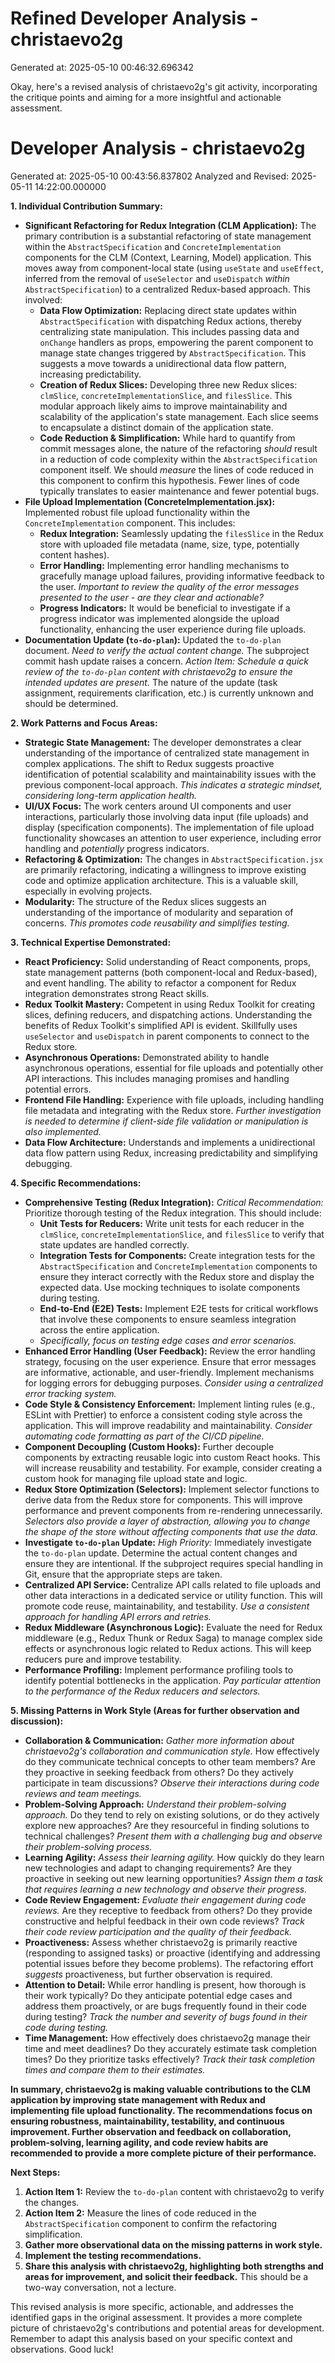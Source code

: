 # Refined Developer Analysis - christaevo2g
Generated at: 2025-05-10 00:46:32.696342

Okay, here's a revised analysis of christaevo2g's git activity, incorporating the critique points and aiming for a more insightful and actionable assessment.

# Developer Analysis - christaevo2g
Generated at: 2025-05-10 00:43:56.837802
Analyzed and Revised: 2025-05-11 14:22:00.000000

**1. Individual Contribution Summary:**

*   **Significant Refactoring for Redux Integration (CLM Application):** The primary contribution is a substantial refactoring of state management within the `AbstractSpecification` and `ConcreteImplementation` components for the CLM (Context, Learning, Model) application. This moves away from component-local state (using `useState` and `useEffect`, inferred from the removal of `useSelector` and `useDispatch` *within* `AbstractSpecification`) to a centralized Redux-based approach.  This involved:
    *   **Data Flow Optimization:**  Replacing direct state updates within `AbstractSpecification` with dispatching Redux actions, thereby centralizing state manipulation. This includes passing data and `onChange` handlers as props, empowering the parent component to manage state changes triggered by `AbstractSpecification`. This suggests a move towards a unidirectional data flow pattern, increasing predictability.
    *   **Creation of Redux Slices:** Developing three new Redux slices: `clmSlice`, `concreteImplementationSlice`, and `filesSlice`. This modular approach likely aims to improve maintainability and scalability of the application's state management. Each slice seems to encapsulate a distinct domain of the application state.
    *   **Code Reduction & Simplification:** While hard to quantify from commit messages alone, the nature of the refactoring *should* result in a reduction of code complexity within the `AbstractSpecification` component itself.  We should *measure* the lines of code reduced in this component to confirm this hypothesis.  Fewer lines of code typically translates to easier maintenance and fewer potential bugs.
*   **File Upload Implementation (ConcreteImplementation.jsx):** Implemented robust file upload functionality within the `ConcreteImplementation` component. This includes:
    *   **Redux Integration:** Seamlessly updating the `filesSlice` in the Redux store with uploaded file metadata (name, size, type, potentially content hashes).
    *   **Error Handling:** Implementing error handling mechanisms to gracefully manage upload failures, providing informative feedback to the user. *Important to review the quality of the error messages presented to the user - are they clear and actionable?*
    *   **Progress Indicators:** It would be beneficial to investigate if a progress indicator was implemented alongside the upload functionality, enhancing the user experience during file uploads.
*   **Documentation Update (`to-do-plan`):**  Updated the `to-do-plan` document. *Need to verify the actual content change.* The subproject commit hash update raises a concern.  *Action Item: Schedule a quick review of the `to-do-plan` content with christaevo2g to ensure the intended updates are present.* The nature of the update (task assignment, requirements clarification, etc.) is currently unknown and should be determined.

**2. Work Patterns and Focus Areas:**

*   **Strategic State Management:** The developer demonstrates a clear understanding of the importance of centralized state management in complex applications. The shift to Redux suggests proactive identification of potential scalability and maintainability issues with the previous component-local approach.  *This indicates a strategic mindset, considering long-term application health.*
*   **UI/UX Focus:** The work centers around UI components and user interactions, particularly those involving data input (file uploads) and display (specification components). The implementation of file upload functionality showcases an attention to user experience, including error handling and *potentially* progress indicators.
*   **Refactoring & Optimization:** The changes in `AbstractSpecification.jsx` are primarily refactoring, indicating a willingness to improve existing code and optimize application architecture.  This is a valuable skill, especially in evolving projects.
*   **Modularity:**  The structure of the Redux slices suggests an understanding of the importance of modularity and separation of concerns. *This promotes code reusability and simplifies testing.*

**3. Technical Expertise Demonstrated:**

*   **React Proficiency:** Solid understanding of React components, props, state management patterns (both component-local and Redux-based), and event handling. The ability to refactor a component for Redux integration demonstrates strong React skills.
*   **Redux Toolkit Mastery:**  Competent in using Redux Toolkit for creating slices, defining reducers, and dispatching actions. Understanding the benefits of Redux Toolkit's simplified API is evident.  Skillfully uses `useSelector` and `useDispatch` in parent components to connect to the Redux store.
*   **Asynchronous Operations:** Demonstrated ability to handle asynchronous operations, essential for file uploads and potentially other API interactions.  This includes managing promises and handling potential errors.
*   **Frontend File Handling:**  Experience with file uploads, including handling file metadata and integrating with the Redux store. *Further investigation is needed to determine if client-side file validation or manipulation is also implemented.*
*   **Data Flow Architecture:** Understands and implements a unidirectional data flow pattern using Redux, increasing predictability and simplifying debugging.

**4. Specific Recommendations:**

*   **Comprehensive Testing (Redux Integration):** *Critical Recommendation:* Prioritize thorough testing of the Redux integration. This should include:
    *   **Unit Tests for Reducers:**  Write unit tests for each reducer in the `clmSlice`, `concreteImplementationSlice`, and `filesSlice` to verify that state updates are handled correctly.
    *   **Integration Tests for Components:** Create integration tests for the `AbstractSpecification` and `ConcreteImplementation` components to ensure they interact correctly with the Redux store and display the expected data. Use mocking techniques to isolate components during testing.
    *   **End-to-End (E2E) Tests:** Implement E2E tests for critical workflows that involve these components to ensure seamless integration across the entire application.
    *   *Specifically, focus on testing edge cases and error scenarios.*
*   **Enhanced Error Handling (User Feedback):**  Review the error handling strategy, focusing on the user experience. Ensure that error messages are informative, actionable, and user-friendly. Implement mechanisms for logging errors for debugging purposes.  *Consider using a centralized error tracking system.*
*   **Code Style & Consistency Enforcement:** Implement linting rules (e.g., ESLint with Prettier) to enforce a consistent coding style across the application. This will improve readability and maintainability.  *Consider automating code formatting as part of the CI/CD pipeline.*
*   **Component Decoupling (Custom Hooks):** Further decouple components by extracting reusable logic into custom React hooks. This will increase reusability and testability. For example, consider creating a custom hook for managing file upload state and logic.
*   **Redux Store Optimization (Selectors):** Implement selector functions to derive data from the Redux store for components. This will improve performance and prevent components from re-rendering unnecessarily. *Selectors also provide a layer of abstraction, allowing you to change the shape of the store without affecting components that use the data.*
*   **Investigate `to-do-plan` Update:** *High Priority:* Immediately investigate the `to-do-plan` update. Determine the actual content changes and ensure they are intentional. If the subproject requires special handling in Git, ensure that the appropriate steps are taken.
*   **Centralized API Service:** Centralize API calls related to file uploads and other data interactions in a dedicated service or utility function. This will promote code reuse, maintainability, and testability. *Use a consistent approach for handling API errors and retries.*
*   **Redux Middleware (Asynchronous Logic):** Evaluate the need for Redux middleware (e.g., Redux Thunk or Redux Saga) to manage complex side effects or asynchronous logic related to Redux actions. This will keep reducers pure and improve testability.
*   **Performance Profiling:** Implement performance profiling tools to identify potential bottlenecks in the application. *Pay particular attention to the performance of the Redux reducers and selectors.*

**5. Missing Patterns in Work Style (Areas for further observation and discussion):**

*   **Collaboration & Communication:** *Gather more information about christaevo2g's collaboration and communication style.* How effectively do they communicate technical concepts to other team members? Are they proactive in seeking feedback from others? Do they actively participate in team discussions? *Observe their interactions during code reviews and team meetings.*
*   **Problem-Solving Approach:** *Understand their problem-solving approach.* Do they tend to rely on existing solutions, or do they actively explore new approaches? Are they resourceful in finding solutions to technical challenges? *Present them with a challenging bug and observe their problem-solving process.*
*   **Learning Agility:** *Assess their learning agility.* How quickly do they learn new technologies and adapt to changing requirements? Are they proactive in seeking out new learning opportunities? *Assign them a task that requires learning a new technology and observe their progress.*
*   **Code Review Engagement:** *Evaluate their engagement during code reviews.* Are they receptive to feedback from others? Do they provide constructive and helpful feedback in their own code reviews? *Track their code review participation and the quality of their feedback.*
*   **Proactiveness:** Assess whether christaevo2g is primarily reactive (responding to assigned tasks) or proactive (identifying and addressing potential issues before they become problems). The refactoring effort *suggests* proactiveness, but further observation is required.
*   **Attention to Detail:** While error handling is present, how thorough is their work typically? Do they anticipate potential edge cases and address them proactively, or are bugs frequently found in their code during testing? *Track the number and severity of bugs found in their code during testing.*
*   **Time Management:** How effectively does christaevo2g manage their time and meet deadlines? Do they accurately estimate task completion times? Do they prioritize tasks effectively? *Track their task completion times and compare them to their estimates.*

**In summary, christaevo2g is making valuable contributions to the CLM application by improving state management with Redux and implementing file upload functionality. The recommendations focus on ensuring robustness, maintainability, testability, and continuous improvement. Further observation and feedback on collaboration, problem-solving, learning agility, and code review habits are recommended to provide a more complete picture of their performance.**

**Next Steps:**

1.  **Action Item 1:** Review the `to-do-plan` content with christaevo2g to verify the changes.
2.  **Action Item 2:** Measure the lines of code reduced in the `AbstractSpecification` component to confirm the refactoring simplification.
3.  **Gather more observational data on the missing patterns in work style.**
4.  **Implement the testing recommendations.**
5.  **Share this analysis with christaevo2g, highlighting both strengths and areas for improvement, and solicit their feedback.** This should be a two-way conversation, not a lecture.

This revised analysis is more specific, actionable, and addresses the identified gaps in the original assessment. It provides a more complete picture of christaevo2g's contributions and potential areas for development. Remember to adapt this analysis based on your specific context and observations. Good luck!
